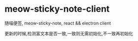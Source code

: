 # meow-sticky-note-client
随喵便签, meow-sticky-note, react && electron client


<!-- 待进化 -->
更新的时候,检测富文本是否一致,一致则无需初始化,不一致再初始化